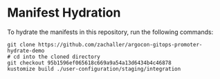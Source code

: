 # Manifest Hydration

To hydrate the manifests in this repository, run the following commands:

```shell
git clone https://github.com/zachaller/argocon-gitops-promoter-hydrate-demo
# cd into the cloned directory
git checkout 95b1596ef065618c669a9a54a13d6434b4c46878
kustomize build ./user-configuration/staging/integration
```
